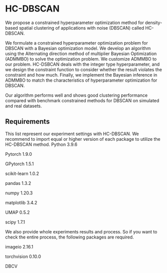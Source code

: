 # HC-DBSCAN
We propose a constrained hyperparameter optimization method for density-based spatial clustering
of applications with noise (DBSCAN) called HC-DBSCAN.

We formulate a constrained hyperparameter optimization problem for DBSCAN with a Bayesian
optimization model. We develop an algorithm using the Alternating direction method of multiplier
Bayesian Optimization (ADMMBO) to solve the optimization problem. We customize ADMMBO to
our problem. HC-DSBCAN deals with the integer type hyperparameter, and we design the constraint
function to consider whether the result violates the constraint and how much. Finally, we implement
the Bayesian inference in ADMMBO to match the characteristics of hyperparameter optimization
for DBSCAN. 

Our algorithm performs well and shows good clustering performance compared with
benchmark constrained methods for DBSCAN on simulated and real datasets.


## Requirements
This list represent our experiment settings with HC-DBSCAN. We recommend to import equal or higher version of each package to utilize the HC-DBSCAN method.
Python 3.9.6

Pytorch 1.9.0

GPytorch 1.5.1

scikit-learn 1.0.2

pandas 1.3.2

numpy 1.20.3

matplotlib 3.4.2

UMAP 0.5.2

scipy 1.7.1

We also provide whole experiments results and process. So if you want to check the entire process, the following packages are required.

imageio 2.16.1

torchvision 0.10.0

DBCV 
